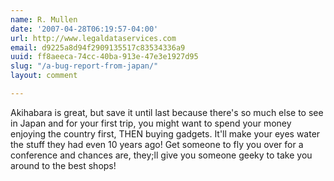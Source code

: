 ```yaml
---
name: R. Mullen
date: '2007-04-28T06:19:57-04:00'
url: http://www.legaldataservices.com
email: d9225a8d94f2909135517c83534336a9
uuid: ff8aeeca-74cc-40ba-913e-47e3e1927d95
slug: "/a-bug-report-from-japan/"
layout: comment

---
```


Akihabara is great, but save it until last because there's so much else to see in Japan and for your first trip, you might want to spend your money enjoying the country first, THEN buying gadgets. It'll make your eyes water the stuff they had even 10 years ago! Get someone to fly you over for a conference and chances are, they;ll give you someone geeky to take you around to the best shops!
